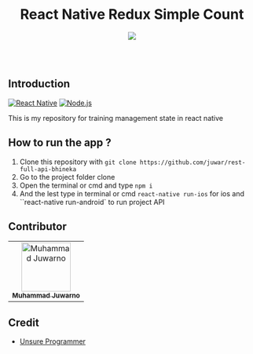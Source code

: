<h1 align='center'>React Native Redux Simple Count</h1>

<p align='center'>
  <img src='https://miro.medium.com/max/1838/1*-B6I9Z__mLkkiSShRLR4iQ.png' />
  </a>
</p>

<br>
<br>

## Introduction
[![React Native](https://img.shields.io/badge/React-16.8.6-blue.svg?style=rounded-square)](https://expressjs.com/)
[![Node.js](https://img.shields.io/badge/React-Native-0.60.3-green.svg?style=rounded-square)](https://nodejs.org/)

This is my repository for training management state in react native

## How to run the app ?
1. Clone this repository with `git clone https://github.com/juwar/rest-full-api-bhineka`
2. Go to the project folder clone
3. Open the terminal or cmd and type `npm i`
4. And the lest type in terminal or cmd `react-native run-ios` for ios and ``react-native run-android` to run project API

## Contributor
<table>
  <tr>
    <td align="center"><a href="https://github.com/juwar"><img src="https://avatars3.githubusercontent.com/u/50343114?s=400&v=4" width="100px;" alt="Muhammad Juwarno"/><br /><sub><b>Muhammad Juwarno</b></sub></a><br />
  </tr>
</table>

## Credit
* [Unsure Programmer](https://www.youtube.com/watch?v=KcC8KZ_Ga2M&t=325s)